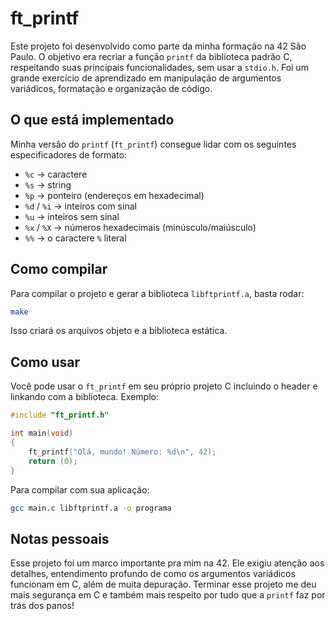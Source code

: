# ft_printf

Este projeto foi desenvolvido como parte da minha formação na 42 São Paulo. O objetivo era recriar a função `printf` da biblioteca padrão C, respeitando suas principais funcionalidades, sem usar a `stdio.h`. Foi um grande exercício de aprendizado em manipulação de argumentos variádicos, formatação e organização de código.

## O que está implementado

Minha versão do `printf` (`ft_printf`) consegue lidar com os seguintes especificadores de formato:

- `%c` → caractere  
- `%s` → string  
- `%p` → ponteiro (endereços em hexadecimal)  
- `%d` / `%i` → inteiros com sinal  
- `%u` → inteiros sem sinal  
- `%x` / `%X` → números hexadecimais (minúsculo/maiúsculo)  
- `%%` → o caractere `%` literal  

## Como compilar

Para compilar o projeto e gerar a biblioteca `libftprintf.a`, basta rodar:

```bash
make
```

Isso criará os arquivos objeto e a biblioteca estática.

## Como usar

Você pode usar o `ft_printf` em seu próprio projeto C incluindo o header e linkando com a biblioteca. Exemplo:

```c
#include "ft_printf.h"

int	main(void)
{
	ft_printf("Olá, mundo! Número: %d\n", 42);
	return (0);
}
```

Para compilar com sua aplicação:

```bash
gcc main.c libftprintf.a -o programa
```

## Notas pessoais

Esse projeto foi um marco importante pra mim na 42. Ele exigiu atenção aos detalhes, entendimento profundo de como os argumentos variádicos funcionam em C, além de muita depuração. Terminar esse projeto me deu mais segurança em C e também mais respeito por tudo que a `printf` faz por trás dos panos!